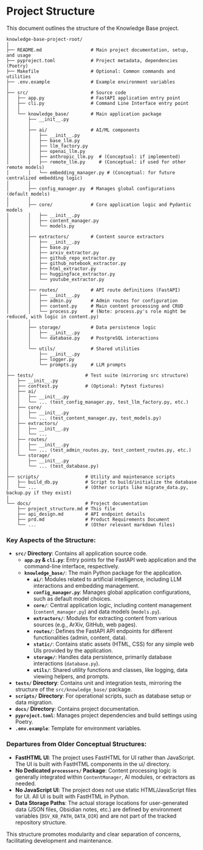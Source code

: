 # Project Structure

This document outlines the structure of the Knowledge Base project.

```
knowledge-base-project-root/
│
├── README.md                  # Main project documentation, setup, and usage
├── pyproject.toml             # Project metadata, dependencies (Poetry)
├── Makefile                   # Optional: Common commands and utilities
├── .env.example               # Example environment variables
│
├── src/                       # Source code
│   ├── app.py                 # FastAPI application entry point
│   ├── cli.py                 # Command Line Interface entry point
│   │
│   └── knowledge_base/        # Main application package
│       ├── __init__.py
│       │
│       ├── ai/                # AI/ML components
│       │   ├── __init__.py
│       │   ├── base_llm.py
│       │   ├── llm_factory.py
│       │   ├── openai_llm.py
│       │   ├── anthropic_llm.py  # (Conceptual: if implemented)
│       │   ├── remote_llm.py     # (Conceptual: if used for other remote models)
│       │   └── embedding_manager.py # (Conceptual: for future centralized embedding logic)
│       │
│       ├── config_manager.py  # Manages global configurations (default models)
│       │
│       ├── core/              # Core application logic and Pydantic models
│       │   ├── __init__.py
│       │   ├── content_manager.py
│       │   └── models.py
│       │
│       ├── extractors/        # Content source extractors
│       │   ├── __init__.py
│       │   ├── base.py
│       │   ├── arxiv_extractor.py
│       │   ├── github_repo_extractor.py
│       │   ├── github_notebook_extractor.py
│       │   ├── html_extractor.py
│       │   ├── huggingface_extractor.py
│       │   └── youtube_extractor.py
│       │
│       ├── routes/            # API route definitions (FastAPI)
│       │   ├── __init__.py
│       │   ├── admin.py       # Admin routes for configuration
│       │   ├── content.py     # Main content processing and CRUD
│       │   └── process.py     # (Note: process.py's role might be reduced, with logic in content.py)
│       │
│       ├── storage/           # Data persistence logic
│       │   ├── __init__.py
│       │   └── database.py    # PostgreSQL interactions
│       │
│       └── utils/             # Shared utilities
│           ├── __init__.py
│           ├── logger.py
│           └── prompts.py     # LLM prompts
│
├── tests/                   # Test suite (mirroring src structure)
│   ├── __init__.py
│   ├── conftest.py          # (Optional: Pytest fixtures)
│   ├── ai/
│   │   ├── __init__.py
│   │   └── ... (test_config_manager.py, test_llm_factory.py, etc.)
│   ├── core/
│   │   ├── __init__.py
│   │   └── ... (test_content_manager.py, test_models.py)
│   ├── extractors/
│   │   ├── __init__.py
│   │   └── ...
│   ├── routes/
│   │   ├── __init__.py
│   │   └── ... (test_admin_routes.py, test_content_routes.py, etc.)
│   └── storage/
│       ├── __init__.py
│       └── ... (test_database.py)
│
├── scripts/                 # Utility and maintenance scripts
│   ├── build_db.py          # Script to build/initialize the database
│   └── ...                  # (Other scripts like migrate_data.py, backup.py if they exist)
│
└── docs/                    # Project documentation
    ├── project_structure.md # This file
    ├── api_design.md        # API endpoint details
    ├── prd.md               # Product Requirements Document
    └── ...                  # (Other relevant markdown files)

```

### Key Aspects of the Structure:
-   **`src/` Directory**: Contains all application source code.
    -   **`app.py` & `cli.py`**: Entry points for the FastAPI web application and the command-line interface, respectively.
    -   **`knowledge_base/`**: The main Python package for the application.
        -   **`ai/`**: Modules related to artificial intelligence, including LLM interactions and embedding management.
        -   **`config_manager.py`**: Manages global application configurations, such as default model choices.
        -   **`core/`**: Central application logic, including content management (`content_manager.py`) and data models (`models.py`).
        -   **`extractors/`**: Modules for extracting content from various sources (e.g., ArXiv, GitHub, web pages).
        -   **`routes/`**: Defines the FastAPI API endpoints for different functionalities (admin, content, data).
        -   **`static/`**: Contains static assets (HTML, CSS) for any simple web UIs provided by the application.
        -   **`storage/`**: Handles data persistence, primarily database interactions (`database.py`).
        -   **`utils/`**: Shared utility functions and classes, like logging, data viewing helpers, and prompts.
-   **`tests/` Directory**: Contains unit and integration tests, mirroring the structure of the `src/knowledge_base/` package.
-   **`scripts/` Directory**: For operational scripts, such as database setup or data migration.
-   **`docs/` Directory**: Contains project documentation.
-   **`pyproject.toml`**: Manages project dependencies and build settings using Poetry.
-   **`.env.example`**: Template for environment variables.

### Departures from Older Conceptual Structures:
-   **FastHTML UI**: The project uses FastHTML for UI rather than JavaScript. The UI is built with FastHTML components in the ui/ directory.
-   **No Dedicated `processors/` Package**: Content processing logic is generally integrated within `ContentManager`, AI modules, or extractors as needed.
-   **No JavaScript UI**: The project does not use static HTML/JavaScript files for UI. All UI is built with FastHTML in Python.
-   **Data Storage Paths**: The actual storage locations for user-generated data (JSON files, Obsidian notes, etc.) are defined by environment variables (`DSV_KB_PATH`, `DATA_DIR`) and are not part of the tracked repository structure.

This structure promotes modularity and clear separation of concerns, facilitating development and maintenance.
```

